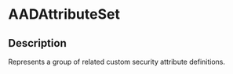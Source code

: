 
# AADAttributeSet

## Description

Represents a group of related custom security attribute definitions.
